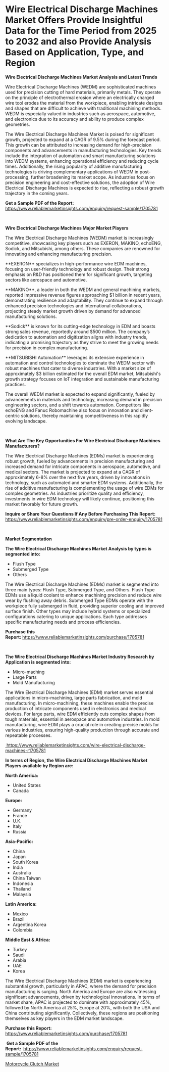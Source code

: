 <p><h1>Wire Electrical Discharge Machines Market Offers Provide Insightful Data for the Time Period from 2025 to 2032 and also Provide Analysis Based on Application, Type, and Region</h1></p><p><strong>Wire Electrical Discharge Machines Market Analysis and Latest Trends</strong></p>
<p><p>Wire Electrical Discharge Machines (WEDM) are sophisticated machines used for precision cutting of hard materials, primarily metals. They operate on the principle of electrothermal erosion where an electrically charged wire tool erodes the material from the workpiece, enabling intricate designs and shapes that are difficult to achieve with traditional machining methods. WEDM is especially valued in industries such as aerospace, automotive, and electronics due to its accuracy and ability to produce complex geometries.</p><p>The Wire Electrical Discharge Machines Market is poised for significant growth, projected to expand at a CAGR of 9.5% during the forecast period. This growth can be attributed to increasing demand for high-precision components and advancements in manufacturing technologies. Key trends include the integration of automation and smart manufacturing solutions into WEDM systems, enhancing operational efficiency and reducing cycle times. Additionally, the rising popularity of additive manufacturing technologies is driving complementary applications of WEDM in post-processing, further broadening its market scope. As industries focus on precision engineering and cost-effective solutions, the adoption of Wire Electrical Discharge Machines is expected to rise, reflecting a robust growth trajectory in the coming years.</p></p>
<p><strong>Get a Sample PDF of the Report:&nbsp;</strong> <a href="https://www.reliablemarketinsights.com/enquiry/request-sample/1705781?utm_campaign=1887&utm_medium=2&utm_source=Github&utm_content=ia&utm_term=10012025&utm_id=wire-electrical-discharge-machines">https://www.reliablemarketinsights.com/enquiry/request-sample/1705781</a></p>
<p>&nbsp;</p>
<p><strong>Wire Electrical Discharge Machines Major Market Players</strong></p>
<p><p>The Wire Electrical Discharge Machines (WEDM) market is increasingly competitive, showcasing key players such as EXERON, MAKINO, echoENG, Sodick, and Mitsubishi, among others. These companies are renowned for innovating and enhancing manufacturing precision.</p><p>**EXERON** specializes in high-performance wire EDM machines, focusing on user-friendly technology and robust design. Their strong emphasis on R&D has positioned them for significant growth, targeting sectors like aerospace and automotive.</p><p>**MAKINO**, a leader in both the WEDM and general machining markets, reported impressive revenue figures approaching $1 billion in recent years, demonstrating resilience and adaptability. They continue to expand through enhanced precision technologies and international collaborations, projecting steady market growth driven by demand for advanced manufacturing solutions.</p><p>**Sodick** is known for its cutting-edge technology in EDM and boasts strong sales revenue, reportedly around $500 million. The company’s dedication to automation and digitization aligns with industry trends, indicating a promising trajectory as they strive to meet the growing needs for precision in complex manufacturing.</p><p>**MITSUBISHI Automation** leverages its extensive experience in automation and control technologies to dominate the WEDM sector with robust machines that cater to diverse industries. With a market size of approximately $3 billion estimated for the overall EDM market, Mitsubishi's growth strategy focuses on IoT integration and sustainable manufacturing practices.</p><p>The overall WEDM market is expected to expand significantly, fueled by advancements in materials and technology, increasing demand in precision engineering sectors, and a shift towards automation. Competitors like echoENG and Fanuc Robomachine also focus on innovation and client-centric solutions, thereby maintaining competitiveness in this rapidly evolving landscape.</p></p>
<p>&nbsp;</p>
<p><strong>What Are The Key Opportunities For Wire Electrical Discharge Machines Manufacturers?</strong></p>
<p><p>The Wire Electrical Discharge Machines (EDMs) market is experiencing robust growth, fueled by advancements in precision manufacturing and increased demand for intricate components in aerospace, automotive, and medical sectors. The market is projected to expand at a CAGR of approximately 6-8% over the next five years, driven by innovations in technology, such as automated and smarter EDM systems. Additionally, the rise of additive manufacturing is complementing the usage of wire EDMs for complex geometries. As industries prioritize quality and efficiency, investments in wire EDM technology will likely continue, positioning this market favorably for future growth.</p></p>
<p><strong>Inquire or Share Your Questions If Any Before Purchasing This Report:</strong> <a href="https://www.reliablemarketinsights.com/enquiry/pre-order-enquiry/1705781?utm_campaign=1887&utm_medium=2&utm_source=Github&utm_content=ia&utm_term=10012025&utm_id=wire-electrical-discharge-machines">https://www.reliablemarketinsights.com/enquiry/pre-order-enquiry/1705781</a></p>
<p>&nbsp;</p>
<p><strong>Market Segmentation</strong></p>
<p><strong>The Wire Electrical Discharge Machines Market Analysis by types is segmented into:</strong></p>
<p><ul><li>Flush Type</li><li>Submerged Type</li><li>Others</li></ul></p>
<p><p>The Wire Electrical Discharge Machines (EDMs) market is segmented into three main types: Flush Type, Submerged Type, and Others. Flush Type EDMs use a liquid coolant to enhance machining precision and reduce wire wear by flushing away debris. Submerged Type EDMs operate with the workpiece fully submerged in fluid, providing superior cooling and improved surface finish. Other types may include hybrid systems or specialized configurations catering to unique applications. Each type addresses specific manufacturing needs and process efficiencies.</p></p>
<p><strong>Purchase this Report:&nbsp;</strong><a href="https://www.reliablemarketinsights.com/purchase/1705781?utm_campaign=1887&utm_medium=2&utm_source=Github&utm_content=ia&utm_term=10012025&utm_id=wire-electrical-discharge-machines">https://www.reliablemarketinsights.com/purchase/1705781</a></p>
<p>&nbsp;</p>
<p><strong>The Wire Electrical Discharge Machines Market Industry Research by Application is segmented into:</strong></p>
<p><ul><li>Micro-maching</li><li>Large Parts</li><li>Mold Manufacturing</li></ul></p>
<p><p>The Wire Electrical Discharge Machines (EDM) market serves essential applications in micro-machining, large parts fabrication, and mold manufacturing. In micro-machining, these machines enable the precise production of intricate components used in electronics and medical devices. For large parts, wire EDM efficiently cuts complex shapes from tough materials, essential in aerospace and automotive industries. In mold manufacturing, wire EDM plays a crucial role in creating precise molds for various industries, ensuring high-quality production through accurate and repeatable processes.</p></p>
<p><a href="https://www.reliablemarketinsights.com/wire-electrical-discharge-machines-r1705781?utm_campaign=1887&utm_medium=2&utm_source=Github&utm_content=ia&utm_term=10012025&utm_id=wire-electrical-discharge-machines">&nbsp;https://www.reliablemarketinsights.com/wire-electrical-discharge-machines-r1705781</a></p>
<p><strong>In terms of Region, the Wire Electrical Discharge Machines Market Players available by Region are:</strong></p>
<p>
    <p> <strong> North America: </strong>
        <ul>
            <li>United States</li>
            <li>Canada</li>
        </ul>
        </p> 
    <p> <strong> Europe: </strong>
        <ul>
            <li>Germany</li>
            <li>France</li>
            <li>U.K.</li>
            <li>Italy</li>
            <li>Russia</li>
        </ul>
        </p> 
    <p> <strong> Asia-Pacific: </strong>
        <ul>
            <li>China</li>
            <li>Japan</li>
            <li>South Korea</li>
            <li>India</li>
            <li>Australia</li>
            <li>China Taiwan</li>
            <li>Indonesia</li>
            <li>Thailand</li>
            <li>Malaysia</li>
        </ul>
        </p> 
    <p> <strong> Latin America: </strong>
        <ul>
            <li>Mexico</li>
            <li>Brazil</li>
            <li>Argentina Korea</li>
            <li>Colombia</li>
        </ul>
        </p> 
    <p> <strong> Middle East & Africa: </strong>
        <ul>
            <li>Turkey</li>
            <li>Saudi</li>
            <li>Arabia</li>
            <li>UAE</li>
            <li>Korea</li>
        </ul>
    </p>
    </p>
<p><p>The Wire Electrical Discharge Machines (EDM) market is experiencing substantial growth, particularly in APAC, where the demand for precision manufacturing is surging. North America and Europe are also witnessing significant advancements, driven by technological innovations. In terms of market share, APAC is projected to dominate with approximately 45%, followed by North America at 25%, Europe at 20%, with both the USA and China contributing significantly. Collectively, these regions are positioning themselves as key players in the EDM market landscape.</p></p>
<p><strong>Purchase this Report: </strong><a href="https://www.reliablemarketinsights.com/purchase/1705781?utm_campaign=1887&utm_medium=2&utm_source=Github&utm_content=ia&utm_term=10012025&utm_id=wire-electrical-discharge-machines">https://www.reliablemarketinsights.com/purchase/1705781</a></p>
<p>&nbsp;<strong>Get a Sample PDF of the Report:&nbsp;&nbsp;</strong><a href="https://www.reliablemarketinsights.com/enquiry/request-sample/1705781?utm_campaign=1887&utm_medium=2&utm_source=Github&utm_content=ia&utm_term=10012025&utm_id=wire-electrical-discharge-machines">https://www.reliablemarketinsights.com/enquiry/request-sample/1705781</a></p>
<p><strong></strong></p>
<p><p><a href="https://github.com/julyju69/Market-Research-Report-List-5/blob/main/motorcycle-clutch-market.md?utm_campaign=1887&utm_medium=2&utm_source=Github&utm_content=ia&utm_term=10012025&utm_id=wire-electrical-discharge-machines">Motorcycle Clutch Market</a></p></p>